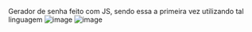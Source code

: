 Gerador de senha feito com JS, sendo essa a primeira vez utilizando tal linguagem
![image](https://user-images.githubusercontent.com/88800549/151633352-e1d10c86-376a-479f-9ec1-a3ad2a3812c3.png)
![image](https://user-images.githubusercontent.com/88800549/151633379-049696c7-0ff6-40e6-942c-c2b5e5dc3619.png)
